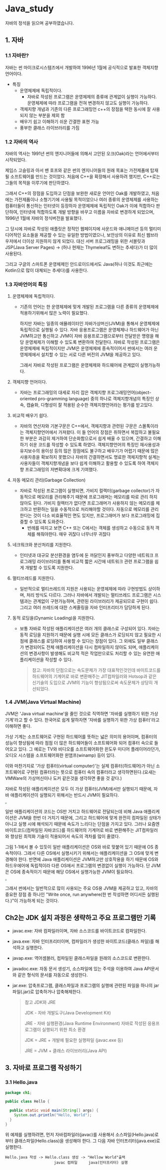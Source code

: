 # Java_study
자바의 정석을 읽으며 공부하였습니다.

## 1. 자바

### 1.1 자바란?

자바는 썬 마이크로시스템즈에서 개발하여 1996년 1월에 공식적으로 발표한 객체지향 언어이다.

- 특징
  - 운영체제에 독립적이다.
    - 자바로 작성된 프로그램은 운영체제의 종류에 관계없이 실행이 가능하다. 운영체제에 따라 프로그램을 전혀 변경하지 않고도 실행이 가능하다.
  - 객체지향 개념과 기존의 다른 프로그래밍언 c++의 장점을 택한 동시에 잘 사용되지 않는 부분을 제외 함
  - 배우기 쉽고 이해하기 쉬운 간결한 표현 가능
  - 풍부한 클래스 라이브러리를 가짐

### 1.2 자바의 역사

자바의 역사는 1991년 썬의 엔지니어들에 의해서 고안된 오크(Oak)라는 언어에서부터 시작되었다.

제임스 고슬링과 아서 밴 호프와 같은 썬의 엔지니어들의 원래 목표는 가전제품에 탑재 될 소프트웨어를 만드는 것이었다. 처음에 C++을 확장해서 사용하려 했지만, C++로는 그들의 목적을 이루기에 판단하였다.

그래서 C++의 장점을 도입하고 단점을 보완한 새로운 언어인 Oak를 개발하였고, 처음에는 가전제품이나 소형기기에 사용될 목적이었으나 여러 종류의 운영체제를 사용하는 컴퓨터들이 통신하는 인터넷이 등장하자 운영체제에 독립적인 Oak가 이에 적합하다 판단하여, 인터넷에 적합하도록 개발 방향을 바꾸고 이름을 자바로 변경하게 되었으며, 1996년 1월에 자바의 정식버전을 발표했다.

그 당시에 자바로 작성된 애플릿은 정적인 웹페이지에 사운드와 애니메이션 등의 멀티미디어적인 요소들을 제공할 수 있는 유일한 방법이였으나, 보안상의 이유로 최신 웹브라우저에서 더이상 지원하지 않게 되었다. 대신 서버 프로그래밍을 위한 서블릿과 JSP(Java Server Pages) -> (허나 현재는 Thymeleaf도 변하는 추세다)가 더 많이 사용된다.

그리고 구글의 스마트폰 운영체제인 안드로이드에서도 Java(허나 이것도 최근에는 Kotlin으로 많이 대체되는 추세다)를 사용한다.



### 1.3 자바언어의 특징

1. 운영체제에 독립적이다.

   - 기존의 언어는 한 운영체제에 맞게 개발된 프로그램을 다른 종류의 운영체제에 적용하기위해서 많은 노력이 필요했다.

     하지만 자바는 일종의 애뮬레이터인 자바가상머신(JVM)을 통해서 운영체제에 독립적으로 실행될 수 있다. 자바 응용프로그램은 운영체제나 하드웨어가 아닌 JVM하고만 통신하고 JVM이 자바 응용프로그램으로부터 전달받은 명령을 해당 운영체제가 이해할 수 있도록 변환하여 전달한다. 자바로 작성된 프로그램은 운영체제에 독립적이지만 JVM은 운영체제에 종속적이어서 썬에서는 여러 운영체제에서 설치할 수 있는 서로 다른 버전의 JVM을 제공하고 있다.

     그래서 자바로 작성된 프로그램은 운영체제와 하드웨어에 관계없이 실행가능하다.

2. 객체지향 언어이다.

   - 자바는 프로그래밍의 대세로 자리 잡은 객체지향 프로그래밍언어(object-oriented pro-gramming language) 중의 하나로 객체지향개념의 특징인 상속, 캡슐화, 다형성이 잘 적용된 순수한 객체지향언어라는 평가를 받고있다.

3. 비교적 배우기 쉽다.

   - 자바의 연산자와 기본구문은 C++에서, 객체지향과 관련된 구문은 스몰톡이라는 객체지향언어에서 가져왔다. 이 들 언어의 장점은 취하면서 복잡하고 불필요한 부분은 과감히 제거하여 단순화함으로서 쉽게 배울 수 있으며, 간결하고 이해하기 쉬운 코드를 작성할 수 있도록 하였다. 객체지향언어의 특징인 재사용성과 유지보수의 용이성 등의 많은 장점에도 불구하고 배우기가 어렵기 때문에 많은 사용자층을 확보하지 못했으나 자바의 간결하면서도 명료한 객체지향적 설계는 사용자들이 객체지향개념을 보다 쉽게 이해하고 활용할 수 있도록 하여 객체지향 프로그래밍의 저변확대에 크게 기여했다.

4. 자동 메모리 관리(Garbage Collection)

   - 자바로 작성된 프로그램이 실행되면, 가비지 컬렉터(garbage collector)가 자동적으로 메모리를 관리해주기 때문에 프로그래머는 메모리를 따로 관리 하지 않아도 된다. 가비지 컬렉터가 없다면 프로그래머가 사용하지 않는 메모리를 체크하고 반환하는 일을 수동적으로 처리해야할 것이다. 자동으로 메모리를 관리한다는 것이 다소 비효율적인 면도 있지만, 프로그래머가 보다 프로그래밍에 집중할 수 있도록 도와준다.
     - 반례를 따지고 보면 C++ 또는 C에서는 객체를 생성하고 수동으로 동적 객체를 해줘야한다. 매우 귀찮다 너무너무 귀찮다

5. 네크워크와 분산처리를 지원한다.

   - 인터넷과 대규모 분산환경을 염두에 둔 까닭인지 풍부하고 다양한 네트워크 프로그래밍 라이브러리를 통해 비교적 짧은 시간에 네트워크 관련 프로그램을 쉽게 개발할 수 있도록 지원한다.

6. 멀티쓰레드를 지원한다.

   - 일반적으로 멀티쓰레드의 지원은 사용되는 운영체제에 따라 구현방법도 상이하며, 처리 방식도 다르다. 그러나 자바에서 개발되는 멀티쓰레드 프로그램은 시스템과는 관계없이 구현가능하며, 관련된 라이브러리가 제공되므로 구현이 쉽다. 그리고 여러 쓰레드에 대한 스케줄링을 자바 인터프리터가 담당하게 된다.

7. 동적 로딩을(Dynamic Loading)을 지원한다.

   - 보통 자바로 작성된 애플리케이션은 여러 개의 클래스로 구성되어 있다. 자바는 동적 로딩을 지원하기 때문에 실행 시에 모든 클래스가 로딩되지 않고 필요한 시점에 클래스를 로딩하여 사용할 수 있다는 장점이 있다. 그 외에도 일부 클래스가 변경되어도 전체 애플리케이션을 다시 컴파일하지 않아도 되며, 애플리케이션의 변경사항이 발생해도 비교적 적은 작업만으로도 처리할 수 있는 유연한 애플리케이션을 작성할 수 있다.

     > 참고: 자바의 단점으로는 속도문제가 가장 대표적인것인데 바이트코드를 하드웨어의 기계어로 바로 변환해주는 JIT컴파일러와 Hotsop과 같은 신기술의 도입으로 JVM의 기능이 향상됨으로써 속도문제가 상당히 개선되었다.



### 1.4 JVM(Java Virtual Machine)

JVM은 'Java virtual machine'을 줄인 것으로 직역하면 '자바를 실행하기 위한 가상 기계'라고 할 수 있다. 한국어로 쉽게 말하자면 '자바를 실행하기 위한 가상 컴퓨터'라고 이해하면 좋다.

가상 기계는 소프트웨어로 구현된 하드웨어를 뜻하는 넓은 의미의 용어이며, 컴퓨터의 성능이 향상됨에 따라 점점 더 많은 하드웨어들이 소프트웨어화 되어 컴퓨터 속으로 들어오고 있다. 그 예로는 TV와 비디오를 소프트웨어화한 윈도우 미디어 플레이어라던가, 오디오 시스템을 소프트웨어화한 윈앰프(winamp) 등이 있다.

이와 마찬가지로 '가상 컴퓨터(virtual computer)'는 실제 컴퓨터(하드웨어)가 아닌 소프트웨어로 구현된 컴퓨터라는 뜻으로 컴퓨터 속의 컴퓨터라고 생각하면된다.(요새는 VMWare의 가상머신이나 도커 같은것을 생각하면 좋을 것 같다.)

자바로 작성된 애플리케이션은 모두 이 가상 컴퓨터(JVM)에서만 실행되기 때문에, 자바 애플리케이션이 실행되기 위해서는 반드시 JVM이 필요하다.

<img src="./img/1.JPEG" style="zoom:33%;" />

일반 애플리케이션의 코드는 OS만 거치고 하드웨어로 전달되는데 비해 Java 애플리케이션은 JVM을 한번 더 거치기 때문에, 그리고 하드웨어에 맞게 완전히 컴파일된 상태가 아니고 실행 시에 해석되기 때문에 속도가 느리다는 단점을 가지고 있다. 그러나 요즘엔 바이트코드(컴파일된 자바코드)를 하드웨어의 기계어로 바로 변환해주는 JIT컴파일러와 향상된 최적화 기술이 적용되어서 속도의 격차를 많이 줄였다.

그림 1-1에서 볼 수 있듯이 일반 애플리케이션은 OS와 바로 맞붙어 있기 때문에 OS 종속적이다. 그래서 다른 OS에서 실행시키기 위해서는 애플리케이션을 그 OS에 맞게 변경해야 한다. 반면에 Java 애플리케이션은 JVM하고만 상호작용을 하기 때문에 OS와 하드우에어에 독립적이라 다른 OS에서 프로그램의 변경없이 실행이 가능하다. 단 JVM은 OS에 종속적이기 때문에 해당 OS에서 실행가능한 JVM이 필요하다.

<img src="./img/2.JPEG" style="zoom:33%;" />

그래서 썬에서는 일반적으로 많이 사용되는 주요 OS용 JVM을 제공하고 있고, 자바의 중요한 장점 중 하나인 "Write once, run anywhere(한 번 작성하면 어디서든 실행된다.)"이 가능하게 되는 것이다.



## Ch2는 JDK 설치 과정은 생략하고 주요 프로그램만 기록

- javac.exe: 자바 컴파일러이며, 자바 소스코드를 바이트코드로 컴파일한다.
- java.exe: 자바 인터프리터이며, 컴파일러가 생성한 바이트코드(클래스 파일)를 해석하고 실행한다.
- javap.exe: 역어셈블러, 컴파일된 클래스파일을 원래의 소스코드로 변환한다.

- javadoc.exe: 자동 문서 생성기, 소스파일에 있는 주석을 이용하여 Java API문서와 같은 형식의 문서를 자동으로 생성한다.

- jar.exe: 압축프로그램, 클래스파일과 프로그램의 실행에 관련된 파일을 하나의 jar파일(.jar)로 압축하거나 압축해제한다.

  > 참고 JDK와 JRE
  >
  > JDK - 자바 개발도구(Java Development Kit)
  >
  > JRE - 자바 실행환경(Java Runtime Environment) 자바로 작성된 응용프로그램이 실행되기 위한 최소 환경
  >
  > JDK = JRE + 개발에 필요한 실행파일 (javac.exe 등)
  >
  > JRE = JVM + 클래스 라이브러리(Java API)



## 3. 자바로 프로그램 작성하기

### 3.1 Hello.java

~~~java
package ch1;

public class Hello {

  public static void main(String[] args) {
    System.out.println("Hello, World");
  }
}

~~~

위 예제를 실행하려면, 먼저 자바컴파일러(javac)를 사용해서 소스파일(Hello.java)로부터 클래스파일(Hello.class)을 생성해야 한다. 그 다음 자바 인터프리터(java.exe)로 실행한다.

~~~
Hello.java 작성 -> Hello.class 생성 -> "Hellow World"출력
					  javac 컴파일     java(인터프리터) 실행
~~~

